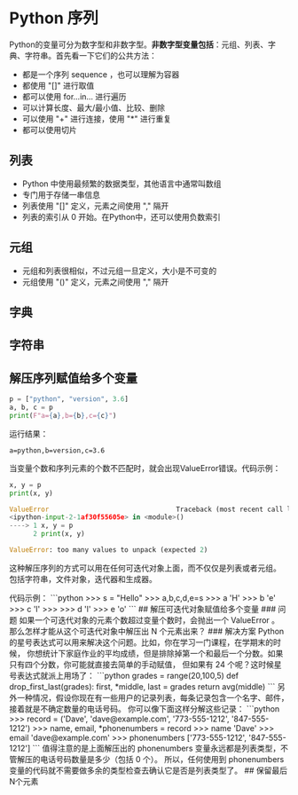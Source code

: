 # Python 序列

Python的变量可分为数字型和非数字型。<b>非数字型变量包括</b>：元组、列表、字典、字符串。首先看一下它们的公共方法：
- 都是一个序列 sequence ，也可以理解为容器
- 都使用 "[]" 进行取值
- 都可以使用 for...in... 进行遍历
- 可以计算长度、最大/最小值、比较、删除
- 可以使用 "+" 进行连接，使用 "\*" 进行重复
- 都可以使用切片

## 列表
- Python 中使用最频繁的数据类型，其他语言中通常叫数组
- 专门用于存储一串信息
- 列表使用 "[]" 定义，元素之间使用 "," 隔开
- 列表的索引从 0 开始。在Python中，还可以使用负数索引

## 元组
- 元组和列表很相似，不过元组一旦定义，大小是不可变的
- 元组使用 "()" 定义，元素之间使用 "," 隔开

## 字典

## 字符串

## 解压序列赋值给多个变量
```python
p = ["python", "version", 3.6]
a, b, c = p
print(F"a={a},b={b},c={c}")
```
运行结果：
```
a=python,b=version,c=3.6
```

当变量个数和序列元素的个数不匹配时，就会出现ValueError错误。代码示例：
```python
x, y = p
print(x, y)

ValueError                                Traceback (most recent call last)
<ipython-input-2-1af30f55605e> in <module>()
----> 1 x, y = p
      2 print(x, y)

ValueError: too many values to unpack (expected 2)
```
这种解压序列的方式可以用在任何可迭代对象上面，而不仅仅是列表或者元组。 包括字符串，文件对象，迭代器和生成器。
<p>代码示例：
```python
>>> s = "Hello"
>>> a,b,c,d,e=s
>>> a
'H'
>>> b
'e'
>>> c
'l'
>>>
>>> d
'l'
>>> e
'o'
```
## 解压可迭代对象赋值给多个变量
### 问题
如果一个可迭代对象的元素个数超过变量个数时，会抛出一个 ValueError 。 那么怎样才能从这个可迭代对象中解压出 N 个元素出来？
### 解决方案
Python 的星号表达式可以用来解决这个问题。比如，你在学习一门课程，在学期末的时候， 你想统计下家庭作业的平均成绩，但是排除掉第一个和最后一个分数。如果只有四个分数，你可能就直接去简单的手动赋值， 但如果有 24 个呢？这时候星号表达式就派上用场了：
```python
grades = range(20,100,5)
def drop_first_last(grades):
    first, *middle, last = grades
    return avg(middle)
```
另外一种情况，假设你现在有一些用户的记录列表，每条记录包含一个名字、邮件，接着就是不确定数量的电话号码。 你可以像下面这样分解这些记录：
```python
>>> record = ('Dave', 'dave@example.com', '773-555-1212', '847-555-1212')
>>> name, email, *phonenumbers = record
>>> name
'Dave'
>>> email
'dave@example.com'
>>> phonenumbers
['773-555-1212', '847-555-1212']
```
值得注意的是上面解压出的 phonenumbers 变量永远都是列表类型，不管解压的电话号码数量是多少（包括 0 个）。 所以，任何使用到 phonenumbers 变量的代码就不需要做多余的类型检查去确认它是否是列表类型了。
## 保留最后N个元素
